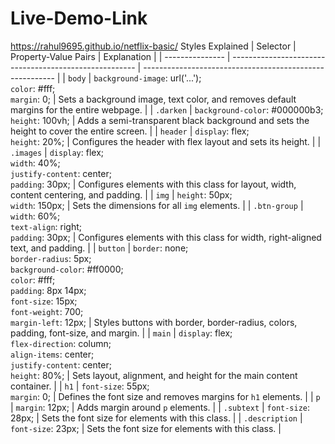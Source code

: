 # Live-Demo-Link
https://rahul9695.github.io/netflix-basic/
Styles Explained
| Selector        | Property-Value Pairs                                   | Explanation                                              |
| --------------- | ------------------------------------------------------ | -------------------------------------------------------- |
| `body`          | `background-image`: url('...');<br>`color`: #fff;<br>`margin`: 0; | Sets a background image, text color, and removes default margins for the entire webpage. |
| `.darken`       | `background-color`: #000000b3;<br>`height`: 100vh;    | Adds a semi-transparent black background and sets the height to cover the entire screen. |
| `header`        | `display`: flex;<br>`height`: 20%;                   | Configures the header with flex layout and sets its height. |
| `.images`       | `display`: flex;<br>`width`: 40%;<br>`justify-content`: center;<br>`padding`: 30px; | Configures elements with this class for layout, width, content centering, and padding. |
| `img`           | `height`: 50px;<br>`width`: 150px;                   | Sets the dimensions for all `img` elements.             |
| `.btn-group`    | `width`: 60%;<br>`text-align`: right;<br>`padding`: 30px; | Configures elements with this class for width, right-aligned text, and padding. |
| `button`        | `border`: none;<br>`border-radius`: 5px;<br>`background-color`: #ff0000;<br>`color`: #fff;<br>`padding`: 8px 14px;<br>`font-size`: 15px;<br>`font-weight`: 700;<br>`margin-left`: 12px; | Styles buttons with border, border-radius, colors, padding, font-size, and margin. |
| `main`          | `display`: flex;<br>`flex-direction`: column;<br>`align-items`: center;<br>`justify-content`: center;<br>`height`: 80%; | Sets layout, alignment, and height for the main content container. |
| `h1`            | `font-size`: 55px;<br>`margin`: 0;                  | Defines the font size and removes margins for `h1` elements. |
| `p`             | `margin`: 12px;                                     | Adds margin around `p` elements.                         |
| `.subtext`      | `font-size`: 28px;                                  | Sets the font size for elements with this class.         |
| `.description`  | `font-size`: 23px;                                  | Sets the font size for elements with this class.         |
